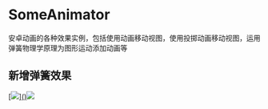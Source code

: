 # SomeAnimator
安卓动画的各种效果实例，包括使用动画移动视图，使用投掷动画移动视图，运用弹簧物理学原理为图形运动添加动画等

## 新增弹簧效果
[![](../../../tang.gif)][()![](../../../tang2.gif)]()